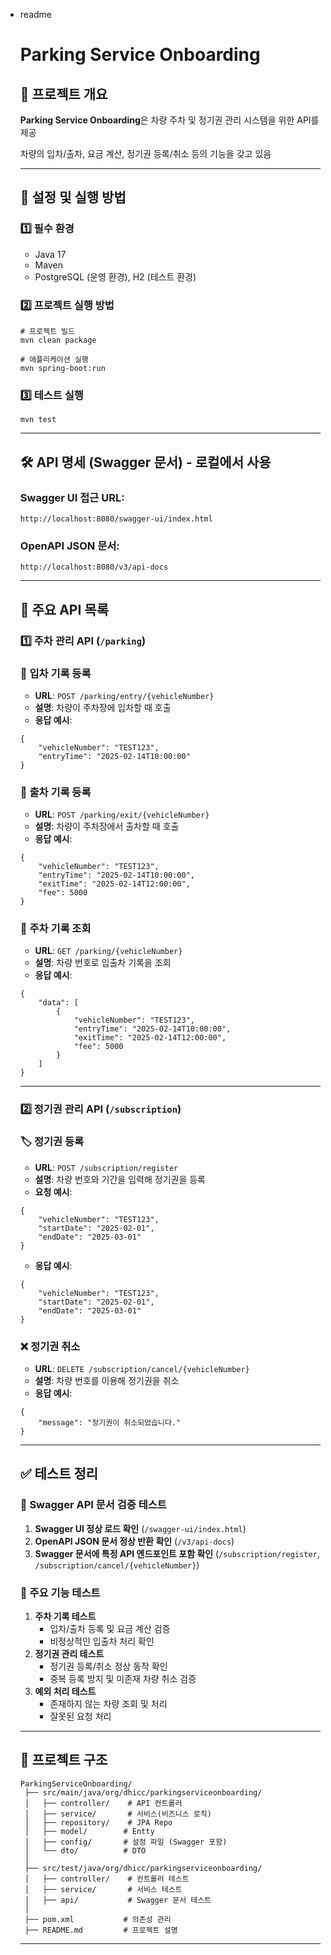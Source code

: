 - readme
    
    
    # Parking Service Onboarding
    
    ## 📌 프로젝트 개요
    
    **Parking Service Onboarding**은 차량 주차 및 정기권 관리 시스템을 위한 API를 제공
    
    차량의 입차/출차, 요금 계산, 정기권 등록/취소 등의 기능을 갖고 있음
    
    ---
    
    ## 🚀 설정 및 실행 방법
    
    ### 1️⃣ **필수 환경**
    
    - Java 17
    - Maven
    - PostgreSQL (운영 환경), H2 (테스트 환경)
    
    ### 2️⃣ **프로젝트 실행 방법**
    
    ```
    # 프로젝트 빌드
    mvn clean package
    
    # 애플리케이션 실행
    mvn spring-boot:run
    ```
    
    ### 3️⃣ **테스트 실행**
    
    ```
    mvn test
    ```
    
    ---
    
    ## 🛠 API 명세 (Swagger 문서) - 로컬에서 사용
    
    ### Swagger UI 접근 URL:
    
    ```
    http://localhost:8080/swagger-ui/index.html
    ```
    
    ### OpenAPI JSON 문서:
    
    ```
    http://localhost:8080/v3/api-docs
    ```
    
    ---
    
    ## 📌 주요 API 목록
    
    ### 1️⃣ **주차 관리 API** (`/parking`)
    
    ### 🚗 **입차 기록 등록**
    
    - **URL**: `POST /parking/entry/{vehicleNumber}`
    - **설명**: 차량이 주차장에 입차할 때 호출
    - **응답 예시**:
    
    ```
    {
        "vehicleNumber": "TEST123",
        "entryTime": "2025-02-14T10:00:00"
    }
    ```
    
    ### 🚙 **출차 기록 등록**
    
    - **URL**: `POST /parking/exit/{vehicleNumber}`
    - **설명**: 차량이 주차장에서 출차할 때 호출
    - **응답 예시**:
    
    ```
    {
        "vehicleNumber": "TEST123",
        "entryTime": "2025-02-14T10:00:00",
        "exitTime": "2025-02-14T12:00:00",
        "fee": 5000
    }
    ```
    
    ### 📝 **주차 기록 조회**
    
    - **URL**: `GET /parking/{vehicleNumber}`
    - **설명**: 차량 번호로 입출차 기록을 조회
    - **응답 예시**:
    
    ```
    {
        "data": [
            {
                "vehicleNumber": "TEST123",
                "entryTime": "2025-02-14T10:00:00",
                "exitTime": "2025-02-14T12:00:00",
                "fee": 5000
            }
        ]
    }
    ```
    
    ---
    
    ### 2️⃣ **정기권 관리 API** (`/subscription`)
    
    ### 🏷 **정기권 등록**
    
    - **URL**: `POST /subscription/register`
    - **설명**: 차량 번호와 기간을 입력해 정기권을 등록
    - **요청 예시**:
    
    ```
    {
        "vehicleNumber": "TEST123",
        "startDate": "2025-02-01",
        "endDate": "2025-03-01"
    }
    ```
    
    - **응답 예시**:
    
    ```
    {
        "vehicleNumber": "TEST123",
        "startDate": "2025-02-01",
        "endDate": "2025-03-01"
    }
    ```
    
    ### ❌ **정기권 취소**
    
    - **URL**: `DELETE /subscription/cancel/{vehicleNumber}`
    - **설명**: 차량 번호를 이용해 정기권을 취소
    - **응답 예시**:
    
    ```
    {
        "message": "정기권이 취소되었습니다."
    }
    ```
    
    ---
    
    ## ✅ 테스트 정리
    
    ### **📌 Swagger API 문서 검증 테스트**
    
    1. **Swagger UI 정상 로드 확인** (`/swagger-ui/index.html`)
    2. **OpenAPI JSON 문서 정상 반환 확인** (`/v3/api-docs`)
    3. **Swagger 문서에 특정 API 엔드포인트 포함 확인** (`/subscription/register`, `/subscription/cancel/{vehicleNumber}`)
    
    ### **📌 주요 기능 테스트**
    
    1. **주차 기록 테스트**
        - 입차/출차 등록 및 요금 계산 검증
        - 비정상적인 입출차 처리 확인
    2. **정기권 관리 테스트**
        - 정기권 등록/취소 정상 동작 확인
        - 중복 등록 방지 및 미존재 차량 취소 검증
    3. **예외 처리 테스트**
        - 존재하지 않는 차량 조회 및 처리
        - 잘못된 요청 처리
    
    ---
    
    ## 📌 프로젝트 구조
    
    ```
    ParkingServiceOnboarding/
     ├── src/main/java/org/dhicc/parkingserviceonboarding/
     │   ├── controller/    # API 컨트롤러
     │   ├── service/       # 서비스(비즈니스 로직)
     │   ├── repository/    # JPA Repo
     │   ├── model/        # Entty
     │   ├── config/       # 설정 파일 (Swagger 포함)
     │   └── dto/          # DTO
     │
     ├── src/test/java/org/dhicc/parkingserviceonboarding/
     │   ├── controller/    # 컨트롤러 테스트
     │   ├── service/       # 서비스 테스트
     │   ├── api/           # Swagger 문서 테스트
     │
     ├── pom.xml           # 의존성 관리
     ├── README.md         # 프로젝트 설명
    ```
    
    ---
